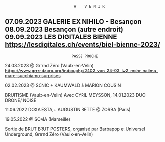                                    A    V E N I R
07.09.2023  GALERIE EX NIHILO - Besançon
08.09.2023  Besançon (autre endroit)
09.09.2023 LES DIGITALES BIENNE
https://lesdigitales.ch/events/biel-bienne-2023/
------------------------------------------------
                                  PASSÉ PROCHE
                                  
24.03.2023 @ Grrrnd Zéro (Vaulx-en-Velin)
https://www.grrrndzero.org/index.php/2402-ven-24-03-lw2-mshr-naiima-mare-succhiamo-surprises


02.02.2023 @ SONIC + KAUMWALD & MARION COUSIN

BRUITISME (Vaulx-en-Velin)
Avec CYRIL MEYSSON, 14.01.2023
DUO DRONE/ NOISE 

11.06.2022  DOXA ESTA,+ AUGUSTIN BETTE @ ZORBA (Paris)

19.05.2022 @ SOMA  (Marseille)


Sortie de BRUT BRUT POSTERS, organisé par Barbapop et Universel Underground, Grrrnd Zéro (Vaulx-en-Velin)

